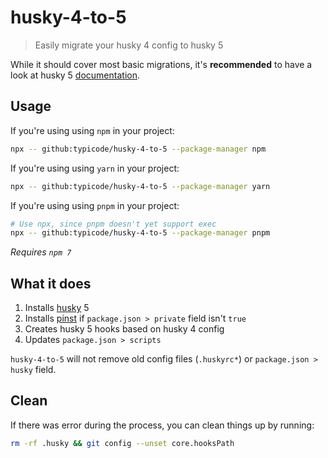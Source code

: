 # husky-4-to-5

> Easily migrate your husky 4 config to husky 5

While it should cover most basic migrations, it's __recommended__ to have a look at husky 5 [documentation](https://typicode.github.io/husky).

## Usage

If you're using using `npm` in your project:

```sh
npx -- github:typicode/husky-4-to-5 --package-manager npm
```

If you're using using `yarn` in your project:

```sh
npx -- github:typicode/husky-4-to-5 --package-manager yarn
```

If you're using using `pnpm` in your project:

```sh
# Use npx, since pnpm doesn't yet support exec
npx -- github:typicode/husky-4-to-5 --package-manager pnpm
```

_Requires `npm 7`_

## What it does

1. Installs [husky](https://github.com/typicode/husky) 5
1. Installs [pinst](https://github.com/typicode/pinst) if `package.json > private` field isn't `true`
1. Creates husky 5 hooks based on husky 4 config 
1. Updates `package.json > scripts`

`husky-4-to-5` will not remove old config files (`.huskyrc*`) or `package.json > husky` field.

## Clean

If there was error during the process, you can clean things up by running:

```sh
rm -rf .husky && git config --unset core.hooksPath
```
